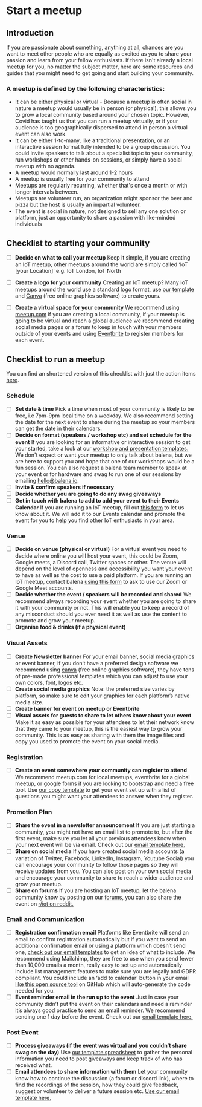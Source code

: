 # Start a meetup

## Introduction

If you are passionate about something, anything at all, chances are you want to meet other people who are equally as excited as you to share your passion and learn from your fellow enthusiasts. If there isn't already a local meetup for you, no matter the subject matter, here are some resources and guides that you might need to get going and start building your community.

### A meetup is defined by the following characteristics:

* It can be either physical or virtual - Because a meetup is often social in nature a meetup would usually be in person (or physical), this allows you to grow a local community based around your chosen topic. However, Covid has taught us that you can run a meetup virtually, or if your audience is too geographically dispersed to attend in person a virtual event can also work.
* It can be either 1-to-many, like a traditional presentation, or an interactive session format fully intended to be a group discussion.  You could invite speakers to talk about a specialist topic to your community, run workshops or other hands-on sessions, or simply have a social meetup with no agenda.
* A meetup would normally last around 1-2 hours
* A meetup is usually free for your community to attend
* Meetups are regularly recurring, whether that's once a month or with longer intervals between.
* Meetups are volunteer run, an organization might sponsor the beer and pizza but the host is usually an impartial volunteer.
* The event is social in nature, not designed to sell any one solution or platform, just an opportunity to share a passion with like-minded individuals


## Checklist to starting your community
 - [ ] **Decide on what to call your meetup**
        Keep it simple, if you are creating an IoT meetup, other meetups around the world are simply called ‘IoT [your Location]’ e.g. IoT London, IoT North
 - [ ] **Create a logo for your community**
        Creating an IoT meetup? Many IoT meetups around the world use a standard logo format, use [our template](https://github.com/balena-io/community/blob/master/assets/start-a-meetup-resources/iot-meetup-logo-guidelines.md) and [Canva](https://www.canva.com/) (free online graphics software) to create yours. 
 - [ ] **Create a virtual space for your community**
        We recommend using [meetup.com](https://www.meetup.com/) if you are creating a local community, if your meetup is going to be virtual and reach a global audience we recommend creating social media pages or a forum to keep in touch with your members outside of your events and using [Eventbrite](https://www.eventbrite.co.uk/) to register members for each event.


## Checklist to run a meetup 
You can find an shortened version of this checklist with just the action items [here](https://raw.githubusercontent.com/balena-io/community/master/assets/start-a-meetup-resources/meetup-checklist.xlsx).

### Schedule 

- [ ] **Set date & time**
        Pick a time when most of your community is likely to be free, i.e 7pm-9pm local time on a weekday. We also recommend setting the date for the next event to share during the meetup so your members can get the date in their calendars.
- [ ] **Decide on format (speakers / workshop etc) and set schedule for the event**
        If you are looking for an informative or interactive session to get your started, take a look at our [workshop and presentation templates.](https://github.com/balena-io/community/tree/master/assets/presentation-decks) We don't expect or want your meetup to only talk about balena, but we are here to support you and hope that one of our workshops would be a fun session. You can also request a balena team member to speak at your event or for hardware and swag to run one of our sessions by emailing hello@balena.io.
- [ ] **Invite & confirm speakers if necessary**
- [ ] **Decide whether you are going to do any swag giveaways**
- [ ] **Get in touch with balena to add to add your event to their Events Calendar**
        If you are running an IoT meetup, fill out [this form](https://balena.typeform.com/to/Zepuzolm) to let us know about it. We will add it to our Events calendar and promote the event for you to help you find other IoT enthusiasts in your area.

### Venue
- [ ] **Decide on venue (physical or virtual)**
        For a virtual event you need to decide where online you will host your event, this could be Zoom, Google meets, a Discord call, Twitter spaces or other. The venue will depend on the level of openness and accessibility you want your event to have as well as the cost to use a paid platform. If you are running an IoT meetup, contact balena [using this form](https://balena.typeform.com/to/Zepuzolm) to ask to use our Zoom or Google Meet accounts.
- [ ] **Decide whether the event / speakers will be recorded and shared**
        We recommend always recording your event whether you are going to share it with your community or not. This will enable you to keep a record of any misconduct should you ever need it as well as use the content to promote and grow your meetup. 
- [ ] **Organise food & drinks (if a physical event)**

### Visual Assets

- [ ] **Create Newsletter banner**
        For your email banner, social media graphics or event banner, if you don’t have a preferred design software we recommend using [canva](https://www.canva.com/) (free online graphics software), they have tons of pre-made professional templates which you can adjust to use your own colors, font, logos etc.
- [ ] **Create social media graphics**
        Note: the preferred size varies by platform, so make sure to edit your graphics for each platform’s native media size.
- [ ] **Create banner for event on meetup or Eventbrite**
- [ ] **Visual assets for guests to share to let others know about your event**
        Make it as easy as possible for your attendees to let their network know that they came to your meetup, this is the easiest way to grow your community. This is as easy as sharing with them the image files and copy you used to promote the event on your social media.

### Registration

- [ ] **Create an event somewhere your community can register to attend**
        We recommend meetup.com for local meetups, eventbrite for a global meetup, or google forms if you are looking to bootstrap and need a free tool. Use [our copy template](https://github.com/balena-io/community/blob/master/assets/start-a-meetup-resources/eventbrite-copy-template.md) to get your event set up with a list of questions you might want your attendees to answer when they register.

### Promotion Plan 

- [ ] **Share the event in a newsletter announcement**
        If you are just starting a community, you might not have an email list to promote to, but after the first event, make sure you let all your previous attendees know when your next event will be via email. Check out our [email template here.](https://github.com/balena-io/community/blob/master/assets/start-a-meetup-resources/meetup-email-templates.md)
- [ ] **Share on social media**
        If you have created social media accounts (a variation of Twitter, Facebook, LinkedIn, Instagram, Youtube Social) you can encourage your community to follow those pages so they will receive updates from you. You can also post on your own social media and encourage your community to share to reach a wider audience and grow your meetup.
- [ ] **Share on forums**
        If you are hosting an IoT meetup, let the balena community know by posting on our [forums](https://forums.balena.io/c/general/49), you can also share the event on [r/iot on reddit.](https://www.reddit.com/r/IOT/)

### Email and Communication 

- [ ] **Registration confirmation email** 
        Platforms like Eventbrite will send an email to confirm registration automatically but if you want to send an additional confirmation email or using a platform which doesn’t send one, [check out our email templates](https://github.com/balena-io/community/blob/master/assets/start-a-meetup-resources/meetup-email-templates.md) to get an idea of what to include. We recommend using Mailchimp, they are free to use when you send fewer than 10,000 emails a month, really easy to set up and automatically include list management features to make sure you are legally and GDPR compliant. You could include an ‘add to calendar’ button in your email [like this open source tool](https://github.com/carlsednaoui/add-to-calendar-buttons) on GitHub which will auto-generate the code needed for you.
- [ ] **Event reminder email in the run up to the event**
        Just in case your community didn’t put the event on their calendars and need a reminder it’s always good practice to send an email reminder. We recommend sending one 1 day before the event. Check out our [email template here.](https://github.com/balena-io/community/blob/master/assets/start-a-meetup-resources/meetup-email-templates.md)

### Post Event

- [ ] **Process giveaways (if the event was virtual and you couldn't share swag on the day)**
        Use [our template spreadsheet](https://raw.githubusercontent.com/balena-io/community/master/assets/start-a-meetup-resources/template-swag-giveaways.xlsx) to gather the personal information you need to post giveaways and keep track of who has received what.
- [ ] **Email attendees to share information with them** 
        Let your community know how to continue the discussion (a forum or discord link), where to find the recordings of the session, how they could give feedback, suggest or volunteer to deliver a future session etc. [Use our email template here.](https://github.com/balena-io/community/blob/master/assets/start-a-meetup-resources/meetup-email-templates.md)